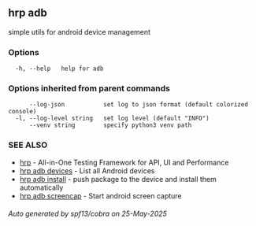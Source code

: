 ## hrp adb

simple utils for android device management

### Options

```
  -h, --help   help for adb
```

### Options inherited from parent commands

```
      --log-json           set log to json format (default colorized console)
  -l, --log-level string   set log level (default "INFO")
      --venv string        specify python3 venv path
```

### SEE ALSO

* [hrp](hrp.md)	 - All-in-One Testing Framework for API, UI and Performance
* [hrp adb devices](hrp_adb_devices.md)	 - List all Android devices
* [hrp adb install](hrp_adb_install.md)	 - push package to the device and install them automatically
* [hrp adb screencap](hrp_adb_screencap.md)	 - Start android screen capture

###### Auto generated by spf13/cobra on 25-May-2025
